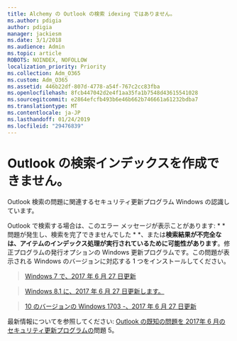 ```yaml
---
title: Alchemy の Outlook の検索 idexing ではありません。
ms.author: pdigia
author: pdigia
manager: jackiesm
ms.date: 3/1/2018
ms.audience: Admin
ms.topic: article
ROBOTS: NOINDEX, NOFOLLOW
localization_priority: Priority
ms.collection: Adm_O365
ms.custom: Adm_O365
ms.assetid: 446b22df-807d-4778-a54f-767c2cc83fba
ms.openlocfilehash: 8fcb447042d2e4f1aa35fa1b7548d43615541028
ms.sourcegitcommit: e2864efcfb493b6e46b662b746661a61232bdba7
ms.translationtype: MT
ms.contentlocale: ja-JP
ms.lasthandoff: 01/24/2019
ms.locfileid: "29476839"
---
```

# <a name="outlook-search-not-indexing"></a>Outlook の検索インデックスを作成できません。

Outlook 検索の問題に関連するセキュリティ更新プログラム Windows の認識しています。
  
Outlook で検索する場合は、このエラー メッセージが表示ことがあります: * * 問題が発生し、検索を完了できませんでした * *、または**検索結果が不完全なは、アイテムのインデックス処理が実行されているために可能性があります**。修正プログラムの発行オプションの Windows 更新プログラムです。この問題が表示される Windows のバージョンに対応する 1 つをインストールしてください。 
  
> [Windows 7 で、2017 年 6 月 27 日更新](https://support.office.com/article/https://support.microsoft.com/kb/4022168.aspx)
    
> [Windows 8.1 に、2017 年 6 月 27 日更新します。](https://support.office.com/article/https://support.microsoft.com/kb/4022720.aspx)
    
> [10 のバージョンの Windows 1703 -、2017 年 6 月 27 日更新](https://support.office.com/article/https://support.microsoft.com/kb/4022716.aspx)
    
最新情報についてを参照してください: [Outlook の既知の問題を 2017年 6 月のセキュリティ更新プログラムの](https://support.office.com/article/https://support.office.com/en-us/article/Outlook-known-issues-in-the-June-2017-security-updates-3F6DBFFD-8505-492D-B19F-B3B89369ED9B.aspx)問題 5。 
  

